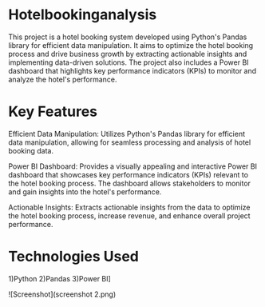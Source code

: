 # Hotelbookinganalysis
This project is a hotel booking system developed using Python's Pandas library for efficient data manipulation. It aims to optimize the hotel booking process and drive business growth by extracting actionable insights and implementing data-driven solutions. The project also includes a Power BI dashboard that highlights key performance indicators (KPIs) to monitor and analyze the hotel's performance.
# Key Features
Efficient Data Manipulation: Utilizes Python's Pandas library for efficient data manipulation, allowing for seamless processing and analysis of hotel booking data.

Power BI Dashboard: Provides a visually appealing and interactive Power BI dashboard that showcases key performance indicators (KPIs) relevant to the hotel booking process. The dashboard allows stakeholders to monitor and gain insights into the hotel's performance.

Actionable Insights: Extracts actionable insights from the data to optimize the hotel booking process, increase revenue, and enhance overall project performance.
# Technologies Used
1)Python
2)Pandas
3)Power BI]

![Screenshot](screenshot 2.png)
